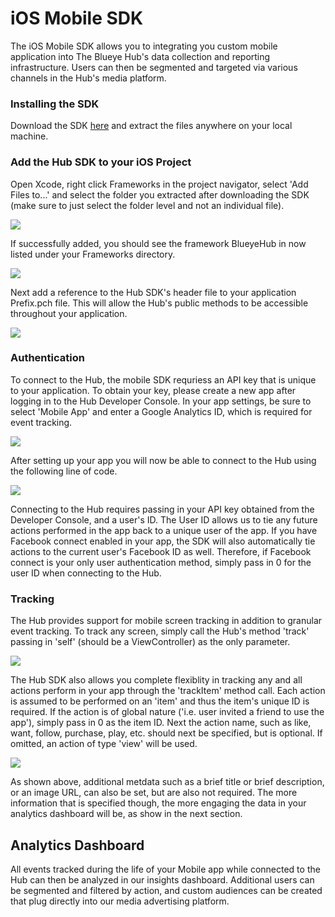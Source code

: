 # iOS Mobile SDK
The iOS Mobile SDK allows you to integrating you custom mobile application into The Blueye Hub's data collection and reporting infrastructure. Users can then be segmented and targeted via various channels in the Hub's media platform.

### Installing the SDK

Download the SDK <a href="https://hub.blueye.com/resources/BlueyeHub.framework.zip" target="_blank">here</a> and extract the files anywhere on your local machine.

### Add the Hub SDK to your iOS Project

Open Xcode, right click Frameworks in the project navigator, select 'Add Files to...' and select the folder you extracted after downloading the SDK (make sure to just select the folder level and not an individual file).

<img src="http://hub.blueye.com/img/docs/add_framework.png" />

If successfully added, you should see the framework BlueyeHub in now listed under your Frameworks directory.

<img src="http://hub.blueye.com/img/docs/frameworks.png" />

Next add a reference to the Hub SDK's header file to your application Prefix.pch file. This will allow the Hub's public methods to be accessible throughout your application.

<img src="http://hub.blueye.com/img/docs/prefix_pch.png" />

### Authentication

To connect to the Hub, the mobile SDK requriess an API key that is unique to your application. To obtain your key, please create a new app after logging in to the Hub Developer Console. In your app settings, be sure to select 'Mobile App' and enter a Google Analytics ID, which is required for event tracking.

<img src="http://hub.blueye.com/img/docs/dev_console.png" />

After setting up your app you will now be able to connect to the Hub using the following line of code.

<img src="http://hub.blueye.com/img/docs/connect_hub.png" />

Connecting to the Hub requires passing in your API key obtained from the Developer Console, and a user's ID. The User ID allows us to tie any future actions performed in the app back to a unique user of the app. If you have Facebook connect enabled in your app, the SDK will also automatically tie actions to the current user's Facebook ID as well. Therefore, if Facebook connect is your only user authentication method, simply pass in 0 for the user ID when connecting to the Hub.

### Tracking

The Hub provides support for mobile screen tracking in addition to granular event tracking. To track any screen, simply call the Hub's method 'track' passing in 'self' (should be a ViewController) as the only parameter.

<img src="http://hub.blueye.com/img/docs/track_screen.png" />

The Hub SDK also allows you complete flexiblity in tracking any and all actions perform in your app through the 'trackItem' method call. Each action is assumed to be performed on an 'item' and thus the item's unique ID is required. If the action is of global nature ('i.e. user invited a friend to use the app'), simply pass in 0 as the item ID. Next the action name, such as like, want, follow, purchase, play, etc. should next be specified, but is optional. If omitted, an action of type 'view' will be used.

<img src="http://hub.blueye.com/img/docs/track_item.png" />

As shown above, additional metdata such as a brief title or brief description, or an image URL, can also be set, but are also not required. The more information that is specified though, the more engaging the data in your analytics dashboard will be, as show in the next section.

## Analytics Dashboard

All events tracked during the life of your Mobile app while connected to the Hub can then be analyzed in our insights dashboard. Additional users can be segmented and filtered by action, and custom audiences can be created that plug directly into our media advertising platform.
